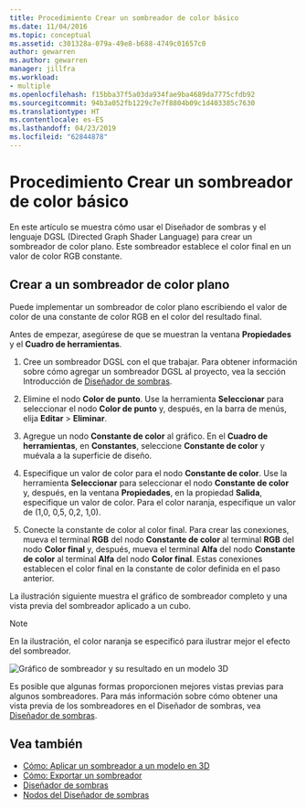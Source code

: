 ```yaml
---
title: Procedimiento Crear un sombreador de color básico
ms.date: 11/04/2016
ms.topic: conceptual
ms.assetid: c301328a-079a-49e8-b688-4749c01657c0
author: gewarren
ms.author: gewarren
manager: jillfra
ms.workload:
- multiple
ms.openlocfilehash: f15bba37f5a03da934fae9ba4689da7775cfdb92
ms.sourcegitcommit: 94b3a052fb1229c7e7f8804b09c1d403385c7630
ms.translationtype: HT
ms.contentlocale: es-ES
ms.lasthandoff: 04/23/2019
ms.locfileid: "62844878"
---
```

# <a name="how-to-create-a-basic-color-shader"></a>Procedimiento Crear un sombreador de color básico

En este artículo se muestra cómo usar el Diseñador de sombras y el lenguaje DGSL (Directed Graph Shader Language) para crear un sombreador de color plano. Este sombreador establece el color final en un valor de color RGB constante.

## <a name="create-a-flat-color-shader"></a>Crear a un sombreador de color plano

Puede implementar un sombreador de color plano escribiendo el valor de color de una constante de color RGB en el color del resultado final.

Antes de empezar, asegúrese de que se muestran la ventana **Propiedades** y el **Cuadro de herramientas**.

1. Cree un sombreador DGSL con el que trabajar. Para obtener información sobre cómo agregar un sombreador DGSL al proyecto, vea la sección Introducción de [Diseñador de sombras](../designers/shader-designer.md).

2. Elimine el nodo **Color de punto**. Use la herramienta **Seleccionar** para seleccionar el nodo **Color de punto** y, después, en la barra de menús, elija **Editar** > **Eliminar**.

3. Agregue un nodo **Constante de color** al gráfico. En el **Cuadro de herramientas**, en **Constantes**, seleccione **Constante de color** y muévala a la superficie de diseño.

4. Especifique un valor de color para el nodo **Constante de color**. Use la herramienta **Seleccionar** para seleccionar el nodo **Constante de color** y, después, en la ventana **Propiedades**, en la propiedad **Salida**, especifique un valor de color. Para el color naranja, especifique un valor de (1,0, 0,5, 0,2, 1,0).

5. Conecte la constante de color al color final. Para crear las conexiones, mueva el terminal **RGB** del nodo **Constante de color** al terminal **RGB** del nodo **Color final** y, después, mueva el terminal **Alfa** del nodo **Constante de color** al terminal **Alfa** del nodo **Color final**. Estas conexiones establecen el color final en la constante de color definida en el paso anterior.

La ilustración siguiente muestra el gráfico de sombreador completo y una vista previa del sombreador aplicado a un cubo.

> [!NOTE]
> En la ilustración, el color naranja se especificó para ilustrar mejor el efecto del sombreador.

![Gráfico de sombreador y su resultado en un modelo 3D](../designers/media/digit-flat-color-effect.png)

Es posible que algunas formas proporcionen mejores vistas previas para algunos sombreadores. Para más información sobre cómo obtener una vista previa de los sombreadores en el Diseñador de sombras, vea [Diseñador de sombras](../designers/shader-designer.md).

## <a name="see-also"></a>Vea también

- [Cómo: Aplicar un sombreador a un modelo en 3D](../designers/how-to-apply-a-shader-to-a-3-d-model.md)
- [Cómo: Exportar un sombreador](../designers/how-to-export-a-shader.md)
- [Diseñador de sombras](../designers/shader-designer.md)
- [Nodos del Diseñador de sombras](../designers/shader-designer-nodes.md)